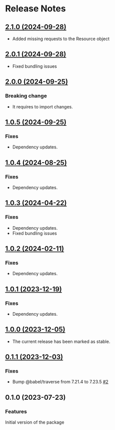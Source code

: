 # Release Notes

## [2.1.0 (2024-09-28)](https://github.com/axe-api/axe-api/compare/2.1.0...2.0.1)

- Added missing requests to the Resource object

## [2.0.1 (2024-09-28)](https://github.com/axe-api/axe-api/compare/2.0.1...2.0.0)

- Fixed bundling issues

## [2.0.0 (2024-09-25)](https://github.com/axe-api/axe-api/compare/2.0.0...1.0.5)

### Breaking change

- It requires to import changes.

## [1.0.5 (2024-09-25)](https://github.com/axe-api/axe-api/compare/1.0.5...1.0.4)

### Fixes

- Dependency updates.

## [1.0.4 (2024-08-25)](https://github.com/axe-api/axe-api/compare/1.0.4...1.0.3)

### Fixes

- Dependency updates.

## [1.0.3 (2024-04-22)](https://github.com/axe-api/axe-api/compare/1.0.3...1.0.2)

### Fixes

- Dependency updates.
- Fixed bundling issues

## [1.0.2 (2024-02-11)](https://github.com/axe-api/axe-api/compare/1.0.2...1.0.1)

### Fixes

- Dependency updates.

## [1.0.1 (2023-12-19)](https://github.com/axe-api/axe-api/compare/1.0.1...1.0.0)

### Fixes

- Dependency updates.

## [1.0.0 (2023-12-05)](https://github.com/axe-api/axe-api/compare/1.0.0...0.1.1)

- The current release has been marked as stable.

## [0.1.1 (2023-12-03)](https://github.com/axe-api/axe-api/compare/0.1....0.1.40)

### Fixes

- Bump @babel/traverse from 7.21.4 to 7.23.5 [#2](https://github.com/axe-api/client/security/dependabot/2)

## 0.1.0 (2023-07-23)

### Features

Initial version of the package
